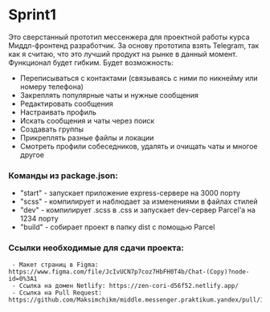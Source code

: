 # Sprint1
Это сверстанный прототип мессенжера для проектной работы курса Миддл-фронтенд разработчик. За основу прототипа взять Telegram, так как я считаю, что это лучший продукт на рынке в данный момент.
Функционал будет гибким. Будет возможность:
 - Переписываться с контактами (связываясь с ними по никнейму или номеру телефона)
 - Закреплять популярные чаты и нужные сообщения
 - Редактировать сообщения
 - Настраивать профиль
 - Искать сообщения и чаты через поиск
 - Создавать группы
 - Прикреплять разные файлы и локации
 - Смотреть профили собеседников, удалять и очищать чаты и многое другое

### Команды из package.json:
 - "start" - запускает приложение express-сервере на 3000 порту
 - "scss" - компилирует и наблюдает за изменениями в файлах стилей
 - "dev" - компилирует .scss в .css и запускает dev-сервер Parcel'а на 1234 порту
 - "build" - собирает проект в папку dist с помощью Parcel


### Ссылки необходимые для сдачи проекта:
     - Макет страниц в Figma: https://www.figma.com/file/JcIvUCN7p7coz7HbFH0T4b/Chat-(Copy)?node-id=0%3A1
     - Ссылка на домен Netlify: https://zen-cori-d56f52.netlify.app/
     - Ссылка на Pull Request: https://github.com/Maksimchikm/middle.messenger.praktikum.yandex/pull/1
